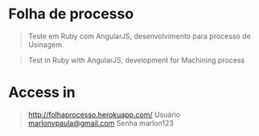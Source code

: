 # Folha de processo

> Teste em Ruby com AngularJS, desenvolvimento para processo de Usinagem

> Test in Ruby with AngularJS, development for Machining process

# Access in
> http://folhaprocesso.herokuapp.com/ Usuário marlonvpaula@gmail.com Senha marlon123
